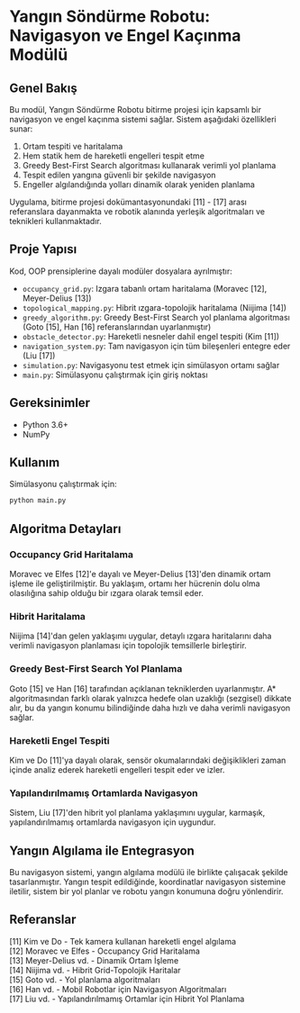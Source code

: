 # Yangın Söndürme Robotu: Navigasyon ve Engel Kaçınma Modülü

## Genel Bakış
Bu modül, Yangın Söndürme Robotu bitirme projesi için kapsamlı bir navigasyon ve engel kaçınma sistemi sağlar. Sistem aşağıdaki özellikleri sunar:

1. Ortam tespiti ve haritalama
2. Hem statik hem de hareketli engelleri tespit etme
3. Greedy Best-First Search algoritması kullanarak verimli yol planlama
4. Tespit edilen yangına güvenli bir şekilde navigasyon
5. Engeller algılandığında yolları dinamik olarak yeniden planlama

Uygulama, bitirme projesi dokümantasyonundaki [11] - [17] arası referanslara dayanmakta ve robotik alanında yerleşik algoritmaları ve teknikleri kullanmaktadır.

## Proje Yapısı
Kod, OOP prensiplerine dayalı modüler dosyalara ayrılmıştır:

- `occupancy_grid.py`: Izgara tabanlı ortam haritalama (Moravec [12], Meyer-Delius [13])
- `topological_mapping.py`: Hibrit ızgara-topolojik haritalama (Niijima [14])
- `greedy_algorithm.py`: Greedy Best-First Search yol planlama algoritması (Goto [15], Han [16] referanslarından uyarlanmıştır)
- `obstacle_detector.py`: Hareketli nesneler dahil engel tespiti (Kim [11])
- `navigation_system.py`: Tam navigasyon için tüm bileşenleri entegre eder (Liu [17])
- `simulation.py`: Navigasyonu test etmek için simülasyon ortamı sağlar
- `main.py`: Simülasyonu çalıştırmak için giriş noktası

## Gereksinimler
- Python 3.6+
- NumPy

## Kullanım
Simülasyonu çalıştırmak için:

```bash
python main.py
```

## Algoritma Detayları

### Occupancy Grid Haritalama
Moravec ve Elfes [12]'e dayalı ve Meyer-Delius [13]'den dinamik ortam işleme ile geliştirilmiştir. Bu yaklaşım, ortamı her hücrenin dolu olma olasılığına sahip olduğu bir ızgara olarak temsil eder.

### Hibrit Haritalama
Niijima [14]'dan gelen yaklaşımı uygular, detaylı ızgara haritalarını daha verimli navigasyon planlaması için topolojik temsillerle birleştirir.

### Greedy Best-First Search Yol Planlama
Goto [15] ve Han [16] tarafından açıklanan tekniklerden uyarlanmıştır. A* algoritmasından farklı olarak yalnızca hedefe olan uzaklığı (sezgisel) dikkate alır, bu da yangın konumu bilindiğinde daha hızlı ve daha verimli navigasyon sağlar.

### Hareketli Engel Tespiti
Kim ve Do [11]'ya dayalı olarak, sensör okumalarındaki değişiklikleri zaman içinde analiz ederek hareketli engelleri tespit eder ve izler.

### Yapılandırılmamış Ortamlarda Navigasyon
Sistem, Liu [17]'den hibrit yol planlama yaklaşımını uygular, karmaşık, yapılandırılmamış ortamlarda navigasyon için uygundur.

## Yangın Algılama ile Entegrasyon
Bu navigasyon sistemi, yangın algılama modülü ile birlikte çalışacak şekilde tasarlanmıştır. Yangın tespit edildiğinde, koordinatlar navigasyon sistemine iletilir, sistem bir yol planlar ve robotu yangın konumuna doğru yönlendirir.

## Referanslar
[11] Kim ve Do - Tek kamera kullanan hareketli engel algılama  
[12] Moravec ve Elfes - Occupancy Grid Haritalama  
[13] Meyer-Delius vd. - Dinamik Ortam İşleme  
[14] Niijima vd. - Hibrit Grid-Topolojik Haritalar  
[15] Goto vd. - Yol planlama algoritmaları  
[16] Han vd. - Mobil Robotlar için Navigasyon Algoritmaları  
[17] Liu vd. - Yapılandırılmamış Ortamlar için Hibrit Yol Planlama